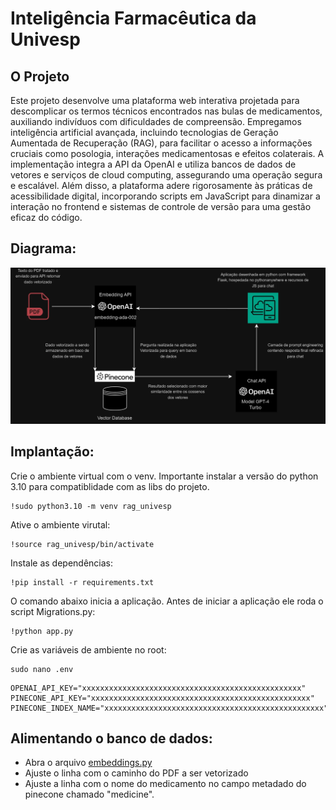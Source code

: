 # Inteligência Farmacêutica da Univesp

## O Projeto

Este projeto desenvolve uma plataforma web interativa projetada para descomplicar os termos técnicos encontrados nas bulas de medicamentos, auxiliando indivíduos com dificuldades de compreensão. Empregamos inteligência artificial avançada, incluindo tecnologias de Geração Aumentada de Recuperação (RAG), para facilitar o acesso a informações cruciais como posologia, interações medicamentosas e efeitos colaterais. A implementação integra a API da OpenAI e utiliza bancos de dados de vetores e serviços de cloud computing, assegurando uma operação segura e escalável. Além disso, a plataforma adere rigorosamente às práticas de acessibilidade digital, incorporando scripts em JavaScript para dinamizar a interação no frontend e sistemas de controle de versão para uma gestão eficaz do código.

## Diagrama:


![Diagrama de Arquitetura](https://raw.githubusercontent.com/vitor-ozols/UNIVESP_PI3_RAG_MEDICINE/main/resource/misc/Fluxo%20Chat.webp "Diagrama do Projeto")


## Implantação:

Crie o ambiente virtual com o venv. Importante instalar a versão do python 3.10 para compatiblidade com as libs do projeto.
```
!sudo python3.10 -m venv rag_univesp
```
Ative o ambiente virutal:
```
!source rag_univesp/bin/activate 
```
Instale as dependências:
```
!pip install -r requirements.txt
```
O comando abaixo inicia a aplicação. Antes de iniciar a aplicação ele roda o script Migrations.py:
```
!python app.py
```
Crie as variáveis de ambiente no root:
```commandline
sudo nano .env
```
```
OPENAI_API_KEY="xxxxxxxxxxxxxxxxxxxxxxxxxxxxxxxxxxxxxxxxxxxxxxxxx"
PINECONE_API_KEY="xxxxxxxxxxxxxxxxxxxxxxxxxxxxxxxxxxxxxxxxxxxxxxxxx"
PINECONE_INDEX_NAME="xxxxxxxxxxxxxxxxxxxxxxxxxxxxxxxxxxxxxxxxxxxxxxxxx"
```

## Alimentando o banco de dados:

- Abra o arquivo [embeddings.py](resource/embeddings.py)
- Ajuste o linha com o caminho do PDF a ser vetorizado
- Ajuste a linha com o nome do medicamento no campo metadado do pinecone chamado "medicine".

